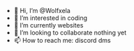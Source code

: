 - 👋 Hi, I’m @Wolfxela
- 👀 I’m interested in coding
- 🌱 I’m currently websites
- 💞️ I’m looking to collaborate nothing yet
- 📫 How to reach me: discord dms

<!---
Wolfxela/Wolfxela is a ✨ special ✨ repository because its `README.md` (this file) appears on your GitHub profile.
You can click the Preview link to take a look at your changes.
--->
